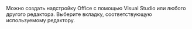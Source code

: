 Можно создать надстройку Office с помощью Visual Studio или любого другого редактора. Выберите вкладку, соответствующую используемому редактору.

